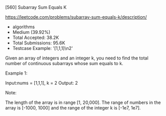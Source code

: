 [560] Subarray Sum Equals K  

https://leetcode.com/problems/subarray-sum-equals-k/description/

* algorithms
* Medium (39.92%)
* Total Accepted:    38.2K
* Total Submissions: 95.6K
* Testcase Example:  '[1,1,1]\n2'

Given an array of integers and an integer k, you need to find the total number of continuous subarrays whose sum equals to k.

Example 1:

Input:nums = [1,1,1], k = 2
Output: 2



Note:

The length of the array is in range [1, 20,000].
The range of numbers in the array is [-1000, 1000] and the range of the integer k is [-1e7, 1e7].


